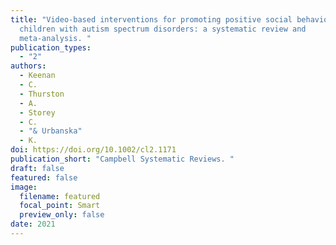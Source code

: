 ```yaml
---
title: "Video-based interventions for promoting positive social behaviour in
  children with autism spectrum disorders: a systematic review and
  meta-analysis. "
publication_types:
  - "2"
authors:
  - Keenan
  - C.
  - Thurston
  - A.
  - Storey
  - C.
  - "& Urbanska"
  - K.
doi: https://doi.org/10.1002/cl2.1171
publication_short: "Campbell Systematic Reviews. "
draft: false
featured: false
image:
  filename: featured
  focal_point: Smart
  preview_only: false
date: 2021
---
```

